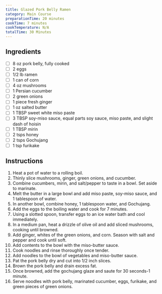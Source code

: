 ```yaml
---
title: Glazed Pork Belly Ramen
category: Main Course
preparationTime: 20 minutes
cookTime: 7 minutes
cookTemperature: N/A
totalTime: 30 Minutes
---
```


## Ingredients

- [ ] 8 oz pork belly, fully cooked
- [ ] 2 eggs
- [ ] 1/2 lb ramen
- [ ] 1 can of corn
- [ ] 4 oz mushrooms
- [ ] 1 Persian cucumber
- [ ] 2 green onions
- [ ] 1 piece fresh ginger
- [ ] 1 oz salted butter
- [ ] 1 TBSP sweet white miso paste
- [ ] 3 TBSP soy-miso sauce, equal parts soy sauce, miso paste, and slight dash of hoisin
- [ ] 1 TBSP mirin
- [ ] 2 tsps honey
- [ ] 2 tsps Gochujang
- [ ] 1 tsp furikake

## Instructions

1. Heat a pot of water to a rolling boil.
2. Thinly slice mushrooms, ginger, green onions, and cucumber.
3. Combine cucumbers, mirin, and salt/pepper to taste in a bowl. Set aside to marinate.
4. Melt the butter in a large bowl and add miso paste, soy-miso sauce, and 1 tablespoon of water.
5. In another bowl, combine honey, 1 tablespoon water, and Gochujang.
6. Add the eggs to the boiling water and cook for 7 minutes.
7. Using a slotted spoon, transfer eggs to an ice water bath and cool immediately.
8. In a medium pan, heat a drizzle of olive oil and add sliced mushrooms, cooking until browned.
9. Add ginger, whites of the green onions, and corn. Season with salt and pepper and cook until soft.
10. Add contents to the bowl with the miso-butter sauce.
11. Cook noodles and rinse thoroughly once tender.
12. Add noodles to the bowl of vegetables and miso-butter sauce.
13. Pat the pork belly dry and cut into 1/2 inch slices.
14. Brown the pork belly and drain excess fat.
15. Once browned, add the gochujang glaze and saute for 30 seconds-1 minute.
16. Serve noodles with pork belly, marinated cucumber, eggs, furikake, and green pieces of green onions. 
